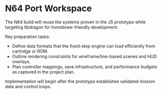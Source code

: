 # N64 Port Workspace

The N64 build will reuse the systems proven in the JS prototype while targeting libdragon for homebrew-friendly development.

Key preparation tasks:

- Define data formats that the fixed-step engine can load efficiently from cartridge or ROM.
- Outline rendering constraints for wireframe/line-based scenes and HUD overlays.
- Plan controller mappings, save infrastructure, and performance budgets as captured in the project plan.

Implementation will begin after the prototype establishes validated mission data and control loops.
